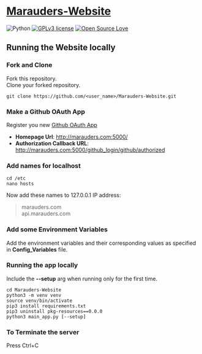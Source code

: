 # [Marauders-Website](https://github.com/Marauders-9998/Marauders-Website)
![Python](https://img.shields.io/badge/python-v3.6-blue.svg)
[![GPLv3 license](https://img.shields.io/badge/License-GPLv3-blue.svg)](http://perso.crans.org/besson/LICENSE.html)
[![Open Source Love](https://badges.frapsoft.com/os/v1/open-source.png?v=103)](https://github.com/ellerbrock/open-source-badges/)

## Running the Website locally

### Fork and Clone
Fork this repository.<br>
Clone your forked repository.
```
git clone https://github.com/<user_name>/Marauders-Website.git
```

### Make a Github OAuth App
Register you new [Github OAuth App](https://github.com/settings/applications/new)
- **Homepage Url**: http://marauders.com:5000/
- **Authorization Callback URL**: http://marauders.com:5000/github_login/github/authorized

### Add names for localhost
```
cd /etc
nano hosts
```
Now add these names to 127.0.0.1 IP address:<br>
> marauders.com<br>
> api.marauders.com

### Add some Environment Variables
Add the environment variables and their corresponding values as specified in **Config_Variables** file.

### Running the app locally

Include the **--setup** arg when running only for the first time.
```
cd Marauders-Website
python3 -m venv venv
source venv/bin/activate
pip3 install requirements.txt
pip3 uninstall pkg-resources==0.0.0
python3 main_app.py [--setup]
```
### To Terminate the server

Press Ctrl+C
